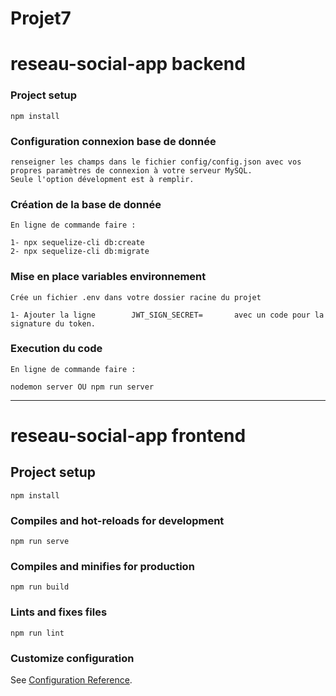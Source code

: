 # Projet7

# reseau-social-app backend

### Project setup
```
npm install
```

### Configuration connexion base de donnée
```
renseigner les champs dans le fichier config/config.json avec vos propres paramètres de connexion à votre serveur MySQL.
Seule l'option dévelopment est à remplir.
```

### Création de la base de donnée
```
En ligne de commande faire : 

1- npx sequelize-cli db:create
2- npx sequelize-cli db:migrate
```

### Mise en place variables environnement
```
Crée un fichier .env dans votre dossier racine du projet

1- Ajouter la ligne        JWT_SIGN_SECRET=       avec un code pour la signature du token.
```
### Execution du code
```
En ligne de commande faire : 

nodemon server OU npm run server
```
---------------------------------------------------------------------------------------------------------

# reseau-social-app frontend

## Project setup
```
npm install
```

### Compiles and hot-reloads for development
```
npm run serve
```

### Compiles and minifies for production
```
npm run build
```

### Lints and fixes files
```
npm run lint
```

### Customize configuration
See [Configuration Reference](https://cli.vuejs.org/config/).
